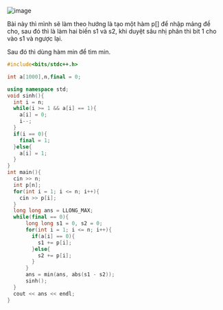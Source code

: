 ![image](https://github.com/user-attachments/assets/db6f4d91-2d5f-4265-8ee7-af8e0bb56373)

Bài này thì mình sẽ làm theo hướng là tạo một hàm p[] để nhập mảng đề cho, sau đó thì là làm hai biến s1 và s2, khi duyệt sâu nhị phân thì bit 1 cho vào s1 và ngược lại.

Sau đó thì dùng hàm min để tìm min.

```cpp
#include<bits/stdc++.h>

int a[1000],n,final = 0;

using namespace std;
void sinh(){
  int i = n;
  while(i >= 1 && a[i] == 1){
    a[i] = 0;
    i--;
  }
  if(i == 0){
    final = 1;
  }else{
    a[i] = 1;
  }
}
int main(){
  cin >> n;
  int p[n];
  for(int i = 1; i <= n; i++){
    cin >> p[i];
  }
  long long ans = LLONG_MAX;
  while(final == 0){
      long long s1 = 0, s2 = 0;
      for(int i = 1; i <= n; i++){
        if(a[i] == 0){
          s1 += p[i];
        }else{
          s2 += p[i];
        }
      }     
      ans = min(ans, abs(s1 - s2));
      sinh();
  }
  cout << ans << endl;
}
```
